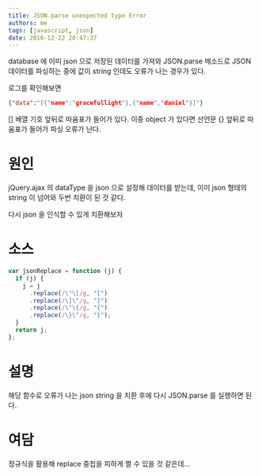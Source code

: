 ```yaml
---
title: JSON.parse unexpected type Error
authors: me
tags: [javascript, json]
date: 2016-12-22 20:47:37
---
```


database 에 이미 json 으로 저장된 데이터를 가져와 JSON.parse 메소드로 JSON 데이터를 파싱하는 중에 값이 string 인데도 오류가 나는 경우가 있다.

로그를 확인해보면

```json
{"data":"[{"name":"gracefullight"},{"name","daniel"}]"}
```

[] 배열 기호 앞뒤로 따움표가 들어가 있다.
이중 object 가 있다면 선언문 {} 앞뒤로 따움표가 들어가 파싱 오류가 난다.

# 원인

jQuery.ajax 의 dataType 을 json 으로 설정해 데이터를 받는데, 이미 json 형태의 string 이 넘어와 두번 치환이 된 것 같다.

다시 json 을 인식할 수 있게 치환해보자

# 소스

```js
var jsonReplace = function (j) {
  if (j) {
    j = j
      .replace(/\"\[/g, "[")
      .replace(/\]\"/g, "]")
      .replace(/\"\{/g, "{")
      .replace(/\}\"/g, "}");
  }
  return j;
};
```

# 설명

해당 함수로 오류가 나는 json string 을 치환 후에 다시 JSON.parse 를 실행하면 된다.

# 여담

정규식을 활용해 replace 중첩을 피하게 짤 수 있을 것 같은데...
